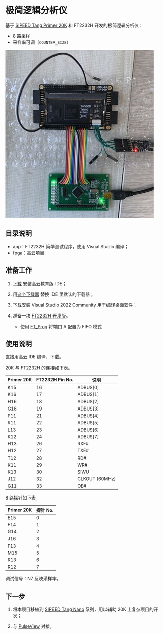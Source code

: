 # 极简逻辑分析仪

基于 [SIPEED Tang Primer 20K](https://en.wiki.sipeed.com/hardware/zh/tang/tang-primer-20k/primer-20k.html)
和 FT2232H 开发的极简逻辑分析仪：

* 8 路采样
* 采样率可调（`COUNTER_SIZE`）

![](overview.jpg)

## 目录说明

* app：FT2232H 简单测试程序，使用 Visual Studio 编译；
* fpga：高云项目

## 准备工作

1. [下载](http://www.gowinsemi.com.cn/faq.aspx) 安装高云教育版 IDE；

1. 用[这个下载器](https://dl.sipeed.com/shareURL/TANG/programmer) 替换 IDE 里默认的下载器；

1. 下载安装 Visual Studio 2022 Community 用于编译桌面软件；

1. 准备一块 [FT2232H 开发版](https://m.tb.cn/h.UZyYVa9?tk=kiAu2uOPLSL)。

    * 使用 [FT_Prog](https://ftdichip.cn/Support/Utilities.htm#FT_PROG) 将端口 A 配置为 FIFO 模式

## 使用说明

直接用高云 IDE 编译、下载。

20K 与 FT2232H 的连接如下表。

| Primer 20K |   FT2232H Pin No.   |  说明    |
| --------   |  ---------------    | ------- |
|  K15       |   16                | ADBUS[0] |
|  K16       |   17                | ADBUS[1] |
|  H16       |   18                | ADBUS[2] |
|  G16       |   19                | ADBUS[3] |
|  P11       |   21                | ADBUS[4] |
|  R11       |   22                | ADBUS[5] |
|  L13       |   23                | ADBUS[6] |
|  K12       |   24                | ADBUS[7] |
|  H13       |   26                | RXF#     |
|  H12       |   27                | TXE#     |
|  T12       |   28                | RD#      |
|  K11       |   29                | WR#      |
|  K13       |   30                | SIWU     |
|  J12       |   32                | CLKOUT (60MHz)|
|  G11       |   33                | OE#      |

8 路探针如下表。

| Primer 20K |   探针 No.   |
| --------   |  -------    |
|  E15       |   0         |
|  F14       |   1         |
|  G14       |   2         |
|  J16       |   3         |
|  F13       |   4         |
|  M15       |   5         |
|  R13       |   6         |
|  R12       |   7         |

调试信号：N7 反映采样率。

## 下一步

1. 将本项目移植到 [SIPEED Tang Nano](https://en.wiki.sipeed.com/hardware/zh/tang/Tang-Nano-Doc/SUMMARY.html)
    系列，用以辅助 20K 上复杂项目的开发；

1. 与 [PulseView](https://sigrok.org/wiki/PulseView) 对接。
